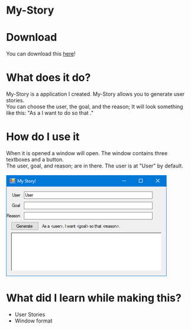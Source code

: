 # My-Story

<h1>Download</h1>
You can download this <a href="">here</a>!<br>
<h1>What does it do?</h1>
My-Story is a application I created. My-Story allows you to generate user stories.<br>
You can choose the user, the goal, and the reason; It will look something like this: "As a <user> I want to do <goal> so that <reason>."<br>
<h1>How do I use it</h1>
When it is opened a window will open. The window contains three textboxes and a button.<br>
The user, goal, and reason; are in there. The user is at "User" by default.<br>
<br>
<img src="https://raw.githubusercontent.com/JusticePro/My-Story/master/image.png"></img>
<h1>What did I learn while making this?</h1>
<ul>
<li>User Stories</li>
<li>Window format</li>
</ul>
